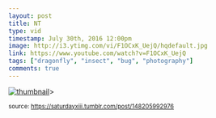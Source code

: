```yaml
---
layout: post
title: NT
type: vid
timestamp: July 30th, 2016 12:00pm
image: http://i3.ytimg.com/vi/F1OCxK_UejQ/hqdefault.jpg
link: https://www.youtube.com/watch?v=F1OCxK_UejQ
tags: ["dragonfly", "insect", "bug", "photography"]
comments: true
---
```

[![thumbnail](http://i3.ytimg.com/vi/F1OCxK_UejQ/hqdefault.jpg)](https://www.youtube.com/watch?v=F1OCxK_UejQ)>
  
<small>source: https://saturdayxiii.tumblr.com/post/148205992976</small>